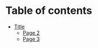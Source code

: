 # Table of contents

* [Title](README.md)
  * [Page 2](readme/page-2.md)
  * [Page 3](readme/page-3.md)
